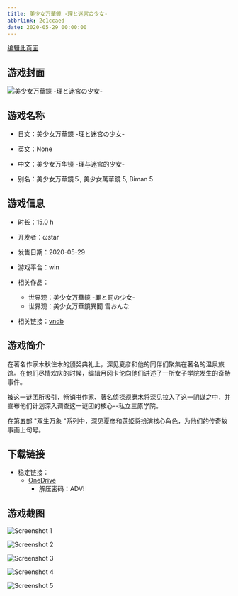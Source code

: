 ```yaml
---
title: 美少女万華鏡 -理と迷宮の少女-
abbrlink: 2c1ccaed
date: 2020-05-29 00:00:00
---
```

[编辑此页面](https://github.com/ACG-3/ADV3-source/blob/main/source/_posts/games/%E7%BE%8E%E5%B0%91%E5%A5%B3%E4%B8%87%E8%8F%AF%E9%8F%A1%20-%E7%90%86%E3%81%A8%E8%BF%B7%E5%AE%AE%E3%81%AE%E5%B0%91%E5%A5%B3-.md)

## 游戏封面

![美少女万華鏡 -理と迷宮の少女-](https://pan.timero.xyz/onedrive/img_lib_001/%E7%BE%8E%E5%B0%91%E5%A5%B3%E4%B8%87%E8%8F%AF%E9%8F%A1%20-%E7%90%86%E3%81%A8%E8%BF%B7%E5%AE%AE%E3%81%AE%E5%B0%91%E5%A5%B3-_cover.avif)


## 游戏名称

- 日文：美少女万華鏡 -理と迷宮の少女-
- 英文：None
- 中文：美少女万华镜 -理与迷宫的少女-

- 别名：美少女万華鏡５, 美少女萬華鏡 5, Biman 5


## 游戏信息

- 时长：15.0 h
- 开发者：ωstar
- 发售日期：2020-05-29
- 游戏平台：win
- 相关作品：
   - 世界观：美少女万華鏡 -罪と罰の少女-
   - 世界观：美少女万華鏡異聞 雪おんな

- 相关链接：[vndb](https://vndb.org/v27057)


## 游戏简介

在著名作家木秋住木的颁奖典礼上，深见夏彦和他的同伴们聚集在著名的温泉旅馆。在他们尽情欢庆的时候，编辑月冈卡伦向他们讲述了一所女子学院发生的奇特事件。
 
被这一谜团所吸引，畅销书作家、著名侦探须磨木将深见拉入了这一阴谋之中，并宣布他们计划深入调查这一谜团的核心--私立三原学院。

在第五部 "双生万象 "系列中，深见夏彦和莲姬将扮演核心角色，为他们的传奇故事画上句号。


## 下载链接

- 稳定链接：
    - [OneDrive](https://pan.timero.xyz/onedrive/adv_lib_001/%E7%BE%8E%E5%B0%91%E5%A5%B3%E4%B8%87%E8%8F%AF%E9%8F%A1%20-%E7%90%86%E3%81%A8%E8%BF%B7%E5%AE%AE%E3%81%AE%E5%B0%91%E5%A5%B3-)
        - 解压密码：ADV!



## 游戏截图


![Screenshot 1](https://pan.timero.xyz/onedrive/img_lib_001/%E7%BE%8E%E5%B0%91%E5%A5%B3%E4%B8%87%E8%8F%AF%E9%8F%A1%20-%E7%90%86%E3%81%A8%E8%BF%B7%E5%AE%AE%E3%81%AE%E5%B0%91%E5%A5%B3-_Screenshot_1.avif)

![Screenshot 2](https://pan.timero.xyz/onedrive/img_lib_001/%E7%BE%8E%E5%B0%91%E5%A5%B3%E4%B8%87%E8%8F%AF%E9%8F%A1%20-%E7%90%86%E3%81%A8%E8%BF%B7%E5%AE%AE%E3%81%AE%E5%B0%91%E5%A5%B3-_Screenshot_2.avif)

![Screenshot 3](https://pan.timero.xyz/onedrive/img_lib_001/%E7%BE%8E%E5%B0%91%E5%A5%B3%E4%B8%87%E8%8F%AF%E9%8F%A1%20-%E7%90%86%E3%81%A8%E8%BF%B7%E5%AE%AE%E3%81%AE%E5%B0%91%E5%A5%B3-_Screenshot_3.avif)

![Screenshot 4](https://pan.timero.xyz/onedrive/img_lib_001/%E7%BE%8E%E5%B0%91%E5%A5%B3%E4%B8%87%E8%8F%AF%E9%8F%A1%20-%E7%90%86%E3%81%A8%E8%BF%B7%E5%AE%AE%E3%81%AE%E5%B0%91%E5%A5%B3-_Screenshot_4.avif)

![Screenshot 5](https://pan.timero.xyz/onedrive/img_lib_001/%E7%BE%8E%E5%B0%91%E5%A5%B3%E4%B8%87%E8%8F%AF%E9%8F%A1%20-%E7%90%86%E3%81%A8%E8%BF%B7%E5%AE%AE%E3%81%AE%E5%B0%91%E5%A5%B3-_Screenshot_5.avif)

